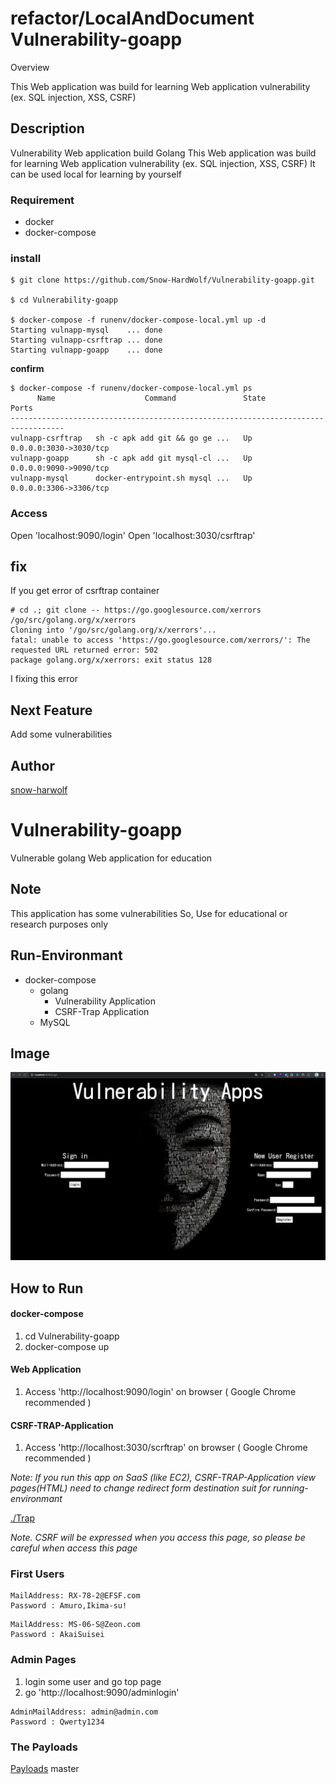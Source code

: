 refactor/LocalAndDocument
Vulnerability-goapp
====

Overview

This Web application was build for learning Web application vulnerability (ex. SQL injection, XSS, CSRF)


## Description
Vulnerability Web application build Golang
This Web application was build for learning Web application vulnerability (ex. SQL injection, XSS, CSRF)
It can be used local for learning by yourself 

### Requirement

- docker
- docker-compose

### install

```
$ git clone https://github.com/Snow-HardWolf/Vulnerability-goapp.git

$ cd Vulnerability-goapp

$ docker-compose -f runenv/docker-compose-local.yml up -d
Starting vulnapp-mysql    ... done
Starting vulnapp-csrftrap ... done
Starting vulnapp-goapp    ... done
```

**confirm**

```
$ docker-compose -f runenv/docker-compose-local.yml ps
      Name                    Command               State           Ports
----------------------------------------------------------------------------------
vulnapp-csrftrap   sh -c apk add git && go ge ...   Up      0.0.0.0:3030->3030/tcp
vulnapp-goapp      sh -c apk add git mysql-cl ...   Up      0.0.0.0:9090->9090/tcp
vulnapp-mysql      docker-entrypoint.sh mysql ...   Up      0.0.0.0:3306->3306/tcp
```

### Access

Open 'localhost:9090/login'
Open 'localhost:3030/csrftrap'


## fix

If you get error of csrftrap container

```
# cd .; git clone -- https://go.googlesource.com/xerrors /go/src/golang.org/x/xerrors
Cloning into '/go/src/golang.org/x/xerrors'...
fatal: unable to access 'https://go.googlesource.com/xerrors/': The requested URL returned error: 502
package golang.org/x/xerrors: exit status 128
```

I fixing this error

## Next Feature

Add some vulnerabilities




## Author

[snow-harwolf](https://github.com/Snow-HardWolf)



# Vulnerability-goapp
Vulnerable golang Web application for education

## Note
This application has some vulnerabilities
So, Use for educational or research purposes only 

## Run-Environmant

- docker-compose
  - golang
    - Vulnerability Application
    - CSRF-Trap Application
  - MySQL

## Image

![Image](img/loginPage.png)

## How to Run

#### docker-compose
1. cd Vulnerability-goapp
2. docker-compose up

#### Web Application
1. Access 'http://localhost:9090/login' on browser ( Google Chrome recommended )


#### CSRF-TRAP-Application
1. Access 'http://localhost:3030/scrftrap' on browser ( Google Chrome recommended )

*Note: If you run this app on SaaS (like EC2), CSRF-TRAP-Application view pages(HTML) need to change redirect form destination suit for running-environmant*

[./Trap](https://github.com/Hardw01f/Vulnerability-goapp/tree/docs/ModifyReadme/Trap)

*Note. CSRF will be expressed when you access this page, so please be careful when access this page*

### First Users

```
MailAddress: RX-78-2@EFSF.com
Password : Amuro,Ikima-su!
```

```
MailAddress: MS-06-S@Zeon.com
Password : AkaiSuisei
```

### Admin Pages

1. login some user and go top page
2. go 'http://localhost:9090/adminlogin'

```
AdminMailAddress: admin@admin.com
Password : Qwerty1234
``` 

### The Payloads

[Payloads](https://github.com/Hardw01f/Vulnerability-goapp/blob/docs/ModifyReadme/Payloads.md)
master
